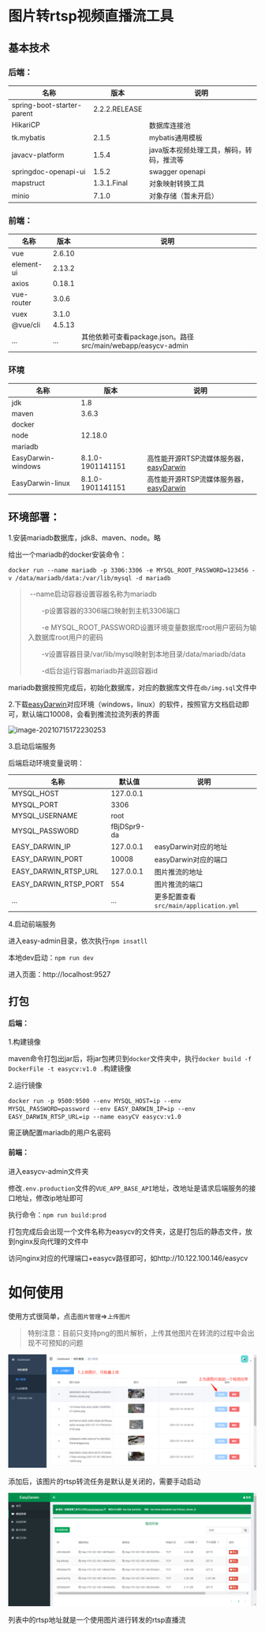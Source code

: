# 图片转rtsp视频直播流工具

## 基本技术
###  后端：

| 名称                       | 版本          | 说明                                     |
| -------------------------- | ------------- | ---------------------------------------- |
| spring-boot-starter-parent | 2.2.2.RELEASE |                                          |
| HikariCP                   |               | 数据库连接池                             |
| tk.mybatis                 | 2.1.5         | mybatis通用模板                          |
| javacv-platform            | 1.5.4         | java版本视频处理工具，解码，转码，推流等 |
| springdoc-openapi-ui       | 1.5.2         | swagger openapi                          |
| mapstruct                  | 1.3.1.Final   | 对象映射转换工具                         |
| minio                      | 7.1.0         | 对象存储（暂未开启）                     |

### 前端：

| 名称       | 版本   | 说明                                                         |
| ---------- | ------ | ------------------------------------------------------------ |
| vue        | 2.6.10 |                                                              |
| element-ui | 2.13.2 |                                                              |
| axios      | 0.18.1 |                                                              |
| vue-router | 3.0.6  |                                                              |
| vuex       | 3.1.0  |                                                              |
| @vue/cli   | 4.5.13 |                                                              |
| ...        | ...    | 其他依赖可查看package.json。路径src/main/webapp/easycv-admin |

### 环境

| 名称               | 版本             | 说明                                                         |
| ------------------ | ---------------- | ------------------------------------------------------------ |
| jdk                | 1.8              |                                                              |
| maven              | 3.6.3            |                                                              |
| docker             |                  |                                                              |
| node               | 12.18.0          |                                                              |
| mariadb            |                  |                                                              |
| EasyDarwin-windows | 8.1.0-1901141151 | 高性能开源RTSP流媒体服务器，[easyDarwin](https://github.com/EasyDarwin/EasyDarwin) |
| EasyDarwin-linux   | 8.1.0-1901141151 | 高性能开源RTSP流媒体服务器，[easyDarwin](https://github.com/EasyDarwin/EasyDarwin) |

## 环境部署：

1.安装mariadb数据库，jdk8、maven、node。略

给出一个mariadb的docker安装命令：

```
docker run --name mariadb -p 3306:3306 -e MYSQL_ROOT_PASSWORD=123456 -v /data/mariadb/data:/var/lib/mysql -d mariadb
```

> ​		--name启动容器设置容器名称为mariadb
>
> 　　-p设置容器的3306端口映射到主机3306端口
>
> 　　-e MYSQL_ROOT_PASSWORD设置环境变量数据库root用户密码为输入数据库root用户的密码
>
> 　　-v设置容器目录/var/lib/mysql映射到本地目录/data/mariadb/data
>
> 　　-d后台运行容器mariadb并返回容器id

mariadb数据按照完成后，初始化数据库，对应的数据库文件在`db/img.sql`文件中

2.下载[easyDarwin](https://github.com/EasyDarwin/EasyDarwin)对应环境（windows，linux）的软件，按照官方文档启动即可，默认端口10008，会看到推流拉流列表的界面

![image-20210715172230253](C:\Users\caijiacheng\AppData\Roaming\Typora\typora-user-images\image-20210715172230253.png)

3.启动后端服务

后端启动环境变量说明：

| 名称                  | 默认值      | 说明                                   |
| --------------------- | ----------- | -------------------------------------- |
| MYSQL_HOST            | 127.0.0.1   |                                        |
| MYSQL_PORT            | 3306        |                                        |
| MYSQL_USERNAME        | root        |                                        |
| MYSQL_PASSWORD        | fBjDSpr9-da |                                        |
| EASY_DARWIN_IP        | 127.0.0.1   | easyDarwin对应的地址                   |
| EASY_DARWIN_PORT      | 10008       | easyDarwin对应的端口                   |
| EASY_DARWIN_RTSP_URL  | 127.0.0.1   | 图片推流的地址                         |
| EASY_DARWIN_RTSP_PORT | 554         | 图片推流的端口                         |
| ...                   | ...         | 更多配置查看`src/main/application.yml` |

4.启动前端服务

进入easy-admin目录，依次执行`npm insatll`

本地dev启动：`npm run dev`

进入页面：http://localhost:9527



## 打包

#### 后端：

1.构建镜像

maven命令打包出jar后，将jar包拷贝到`docker`文件夹中，执行`docker build -f DockerFile -t easycv:v1.0 .`构建镜像

2.运行镜像

```
docker run -p 9500:9500 --env MYSQL_HOST=ip --env MYSQL_PASSWORD=password --env EASY_DARWIN_IP=ip --env EASY_DARWIN_RTSP_URL=ip --name easyCV easycv:v1.0
```

需正确配置mariadb的用户名密码

#### 前端：

进入easycv-admin文件夹

修改`.env.production`文件的`VUE_APP_BASE_API`地址，改地址是请求后端服务的接口地址，修改ip地址即可

执行命令：`npm run build:prod`

打包完成后会出现一个文件名称为easycv的文件夹，这是打包后的静态文件，放到nginx反向代理的文件中

访问nginx对应的代理端口+easycv路径即可，如http://10.122.100.146/easycv



# 如何使用

使用方式很简单，点击`图片管理`=>`上传图片`

> 特别注意：目前只支持png的图片解析，上传其他图片在转流的过程中会出现不可预知的问题

![image-20210715181023724](https://github.com/mrxccc/easyCV/blob/main/doc/image/image-20210715181023724.png)

添加后，该图片的rtsp转流任务是默认是关闭的，需要手动启动

![image-20210715172230253](https://github.com/mrxccc/easyCV/blob/main/doc/image/image-20210715172230253.png)

列表中的rtsp地址就是一个使用图片进行转发的rtsp直播流